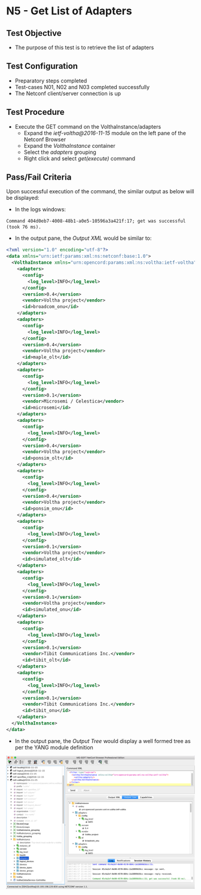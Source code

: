 # N5 - Get List of Adapters

## Test Objective

* The purpose of this test is to retrieve the list of adapters

## Test Configuration

* Preparatory steps completed
* Test-cases N01, N02 and N03 completed successfully
* The Netconf client/server connection is up

## Test Procedure

* Execute the GET command on the VolthaInstance/adapters
    * Expand the *ietf-voltha@2016-11-15* module on the left pane of 
    the Netconf Browser 
    * Expand the *VolthaInstance* container
    * Select the *adapters* grouping
    * Right click and select *get(execute)* command

## Pass/Fail Criteria

Upon successful execution of the command, the similar output as below will be displayed:

* In the logs windows:

```shell
Command 404d0eb7-4008-48b1-a0e5-10596a3a421f:17; get was successful (took 76 ms).
```

* In the output pane, the *Output XML* would be similar to:

```xml
<?xml version="1.0" encoding="utf-8"?>
<data xmlns="urn:ietf:params:xml:ns:netconf:base:1.0">
  <VolthaInstance xmlns="urn:opencord:params:xml:ns:voltha:ietf-voltha">
    <adapters>
      <config>
        <log_level>INFO</log_level>
      </config>
      <version>0.4</version>
      <vendor>Voltha project</vendor>
      <id>broadcom_onu</id>
    </adapters>
    <adapters>
      <config>
        <log_level>INFO</log_level>
      </config>
      <version>0.4</version>
      <vendor>Voltha project</vendor>
      <id>maple_olt</id>
    </adapters>
    <adapters>
      <config>
        <log_level>INFO</log_level>
      </config>
      <version>0.1</version>
      <vendor>Microsemi / Celestica</vendor>
      <id>microsemi</id>
    </adapters>
    <adapters>
      <config>
        <log_level>INFO</log_level>
      </config>
      <version>0.4</version>
      <vendor>Voltha project</vendor>
      <id>ponsim_olt</id>
    </adapters>
    <adapters>
      <config>
        <log_level>INFO</log_level>
      </config>
      <version>0.4</version>
      <vendor>Voltha project</vendor>
      <id>ponsim_onu</id>
    </adapters>
    <adapters>
      <config>
        <log_level>INFO</log_level>
      </config>
      <version>0.1</version>
      <vendor>Voltha project</vendor>
      <id>simulated_olt</id>
    </adapters>
    <adapters>
      <config>
        <log_level>INFO</log_level>
      </config>
      <version>0.1</version>
      <vendor>Voltha project</vendor>
      <id>simulated_onu</id>
    </adapters>
    <adapters>
      <config>
        <log_level>INFO</log_level>
      </config>
      <version>0.1</version>
      <vendor>Tibit Communications Inc.</vendor>
      <id>tibit_olt</id>
    </adapters>
    <adapters>
      <config>
        <log_level>INFO</log_level>
      </config>
      <version>0.1</version>
      <vendor>Tibit Communications Inc.</vendor>
      <id>tibit_onu</id>
    </adapters>
  </VolthaInstance>
</data>      
```

* In the output pane, the *Output Tree* would display a well formed tree as per the YANG module definition

![Get Adapters](./netconf_get_adapters.png "Get Adapters")
